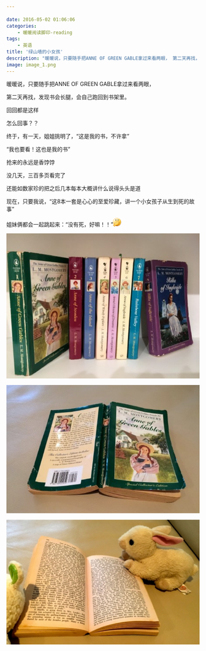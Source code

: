 ```yaml
---

date: 2016-05-02 01:06:06
categories:
    - 暖暖阅读脚印-reading
tags:
    - 英语
title: '绿山墙的小女孩'
description: "暖暖说，只要随手把ANNE OF GREEN GABLE拿过来看两眼， 第二天再找，发现书会长腿，会自己跑回到书架里。 回回都是这样 怎么回事？？ 终于，有一天，姐姐挑明了，“这是我的书，不许拿” “..."
image: image_1.png
---
```


暖暖说，只要随手把ANNE OF GREEN GABLE拿过来看两眼，

第二天再找，发现书会长腿，会自己跑回到书架里。

回回都是这样

怎么回事？？

  


终于，有一天，姐姐挑明了，“这是我的书，不许拿”

“我也要看！这也是我的书”

  


抢来的永远是香饽饽

没几天，三百多页看完了

还能如数家珍的把之后几本每本大概讲什么说得头头是道

现在，只要我说，“这8本一套是心心的至爱珍藏，讲一个小女孩子从生到死的故事”

姐妹俩都会一起跳起来：“没有死，好嘛！！”![](image_0.gif)

  


  


![](image_1.png)

  


  


  


![](image_2.png)  
  
![](image_3.png)